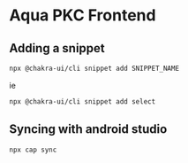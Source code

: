 # Aqua PKC Frontend

## Adding a snippet

```bash
npx @chakra-ui/cli snippet add SNIPPET_NAME
```

ie

```bash
npx @chakra-ui/cli snippet add select
```

## Syncing with android studio

```bash
npx cap sync
```